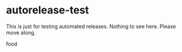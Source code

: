 # autorelease-test

This is just for testing automated releases. Nothing to see here. Please move along.

food
